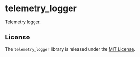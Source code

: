 # telemetry_logger

Telemetry logger.

## License

The `telemetry_logger` library is released under the [MIT License](https://github.com/try/blob/master/MIT-License.txt).

